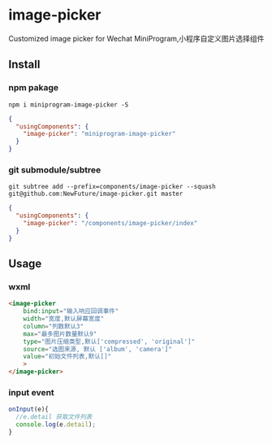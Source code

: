 # image-picker
Customized image picker for Wechat MiniProgram,小程序自定义图片选择组件

## Install

### npm pakage 
```
npm i miniprogram-image-picker -S
```

```json
{
  "usingComponents": {
    "image-picker": "miniprogram-image-picker"
  }
}
```

### git submodule/subtree
```
git subtree add --prefix=components/image-picker --squash git@github.com:NewFuture/image-picker.git master
```
```json
{
  "usingComponents": {
    "image-picker": "/components/image-picker/index"
  }
}
```

## Usage

### wxml
```html
<image-picker
    bind:input="输入响应回调事件"
    width="宽度,默认屏幕宽度"
    column="列数默认3"
    max="最多图片数量默认9"
    type="图片压缩类型,默认['compressed', 'original']"
    source="选图来源, 默认 ['album', 'camera']"
    value="初始文件列表,默认[]"
    >
</image-picker>
```

### input event

```js
onInput(e){
  //e.detail 获取文件列表
  console.log(e.detail);
}
```